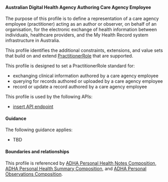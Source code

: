 #### Australian Digital Health Agency Authoring Care Agency Employee
The purpose of this profile is to define a representation of a care agency employee (practitioner) acting as an author or observer, on behalf of an organisation, for the electronic exchange of health information between individuals, healthcare providers, and the My Health Record system infrastructure in Australia.

This profile identifies the additional constraints, extensions, and value sets that build on and extend [PractitionerRole](http://hl7.org/fhir/R4/practitionerrole.html) that are supported. 

This profile is designed to set a PractitionerRole standard for:
* exchanging clinical information authored by a care agency employee
* querying for records authored or uploaded by a care agency employee
* record or update a record authored by a care agency employee

This profile is used by the following APIs:
* [insert API endpoint](StructureDefinition-TBD-1.html)


#### Guidance
The following guidance applies:
* TBD


#### Boundaries and relationships
This profile is referenced by 
[ADHA Personal Health Notes Composition](StructureDefinition-dh-composition-phn-1.html), 
[ADHA Personal Health Summary Composition](StructureDefinition-dh-composition-phs-1.html), and 
[ADHA Personal Observations Composition](StructureDefinition-dh-composition-po-1.html). 
